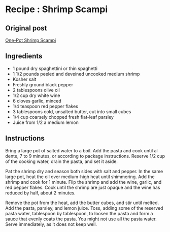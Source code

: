 # Recipe : Shrimp Scampi

## Original post

[One-Pot Shrimp Scampi](http://www.thekitchn.com/recipe-one-pot-shrimp-scampi-238048)

## Ingredients

- 1 pound dry spaghettini or thin spaghetti
- 1 1/2 pounds peeled and deveined uncooked medium shrimp
- Kosher salt
- Freshly ground black pepper
- 2 tablespoons olive oil
- 1/2 cup dry white wine
- 6 cloves garlic, minced
- 1/4 teaspoon red pepper flakes
- 3 tablespoons cold, unsalted butter, cut into small cubes
- 1/4 cup coarsely chopped fresh flat-leaf parsley
- Juice from 1/2 a medium lemon

## Instructions

Bring a large pot of salted water to a boil. Add the pasta and cook until al dente, 7 to 9 minutes, or according to package instructions. Reserve 1/2 cup of the cooking water, drain the pasta, and set it aside.

Pat the shrimp dry and season both sides with salt and pepper. In the same large pot, heat the oil over medium-high heat until shimmering. Add the shrimp and cook for 1 minute. Flip the shrimp and add the wine, garlic, and red pepper flakes. Cook until the shrimp are just opaque and the wine has reduced by half, about 2 minutes.

Remove the pot from the heat, add the butter cubes, and stir until melted. Add the pasta, parsley, and lemon juice. Toss, adding some of the reserved pasta water, tablespoon by tablespoon, to loosen the pasta and form a sauce that evenly coats the pasta. You might not use all the pasta water. Serve immediately, as it does not keep well.
